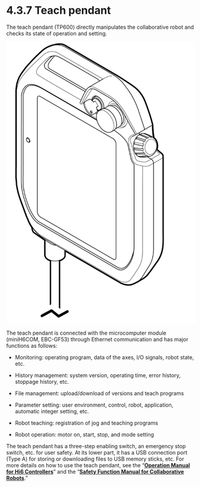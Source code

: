 # 4.3.7 Teach pendant

The teach pendant \(TP600\) directly manipulates the collaborative robot and checks its state of operation and setting.

![Figure 44 Teach pendant](../../.gitbook/assets/tp.png)

The teach pendant is connected with the microcomputer module \(miniH6COM, EBC-GF53\) through Ethernet communication and has major functions as follows:

* Monitoring: operating program, data of the axes, I/O signals, robot state, etc.

* History management: system version, operating time, error history, stoppage history, etc.

* File management: upload/download of versions and teach programs

* Parameter setting: user environment, control, robot, application, automatic integer setting, etc.

* Robot teaching: registration of jog and teaching programs

* Robot operation: motor on, start, stop, and mode setting

The teach pendant has a three-step enabling switch, an emergency stop switch, etc. for user safety. At its lower part, it has a USB connection port \(Type A\) for storing or downloading files to USB memory sticks, etc. For more details on how to use the teach pendant, see the “[**Operation Manual for Hi6 Controllers**](https://hyundai-robotics.gitbook.io/hi6-operation-manual/v/english/)” and the “[**Safety Function Manual for Collaborative Robots**](https://hyundai-robotics.gitbook.io/cobot-safety-function/v/english/).”

